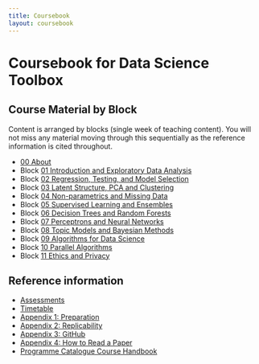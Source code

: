 ```yaml
---
title: Coursebook
layout: coursebook
---
```

# Coursebook for Data Science Toolbox

## Course Material by Block

Content is arranged by blocks (single week of teaching content). You will not miss any material moving through this sequentially as the reference information is cited throughout.

* [00 About](coursebook/00.md)
* Block [01 Introduction and Exploratory Data Analysis](coursebook/01.md)
* Block [02 Regression, Testing, and Model Selection](coursebook/02.md)
* Block [03 Latent Structure, PCA and Clustering](coursebook/03.md)
* Block [04 Non-parametrics and Missing Data](coursebook/04.md)
* Block [05 Supervised Learning and Ensembles](coursebook/05.md)
* Block [06 Decision Trees and Random Forests](coursebook/06.md)
* Block [07 Perceptrons and Neural Networks](coursebook/07.md)
* Block [08 Topic Models and Bayesian Methods](coursebook/08.md)
* Block [09 Algorithms for Data Science](coursebook/09.md)
* Block [10 Parallel Algorithms](coursebook/10.md)
* Block [11 Ethics and Privacy](cb/coursebook/11.md)

## Reference information

* [Assessments](assessments.md)
* [Timetable](timetable.md)
* [Appendix 1: Preparation](coursebook/appendix1-prep.md)
* [Appendix 2: Replicability](coursebook/appendix2-replicability.md)
* [Appendix 3: GitHub](coursebook/appendix3-github.md)
* [Appendix 4: How to Read a Paper](coursebook/appendix4-howtoreadapaper.md)
* [Programme Catalogue Course Handbook](https://www.bris.ac.uk/unit-programme-catalogue/UnitDetails.jsa?ayrCode=20%2F23&unitCode=MATHM0029)

